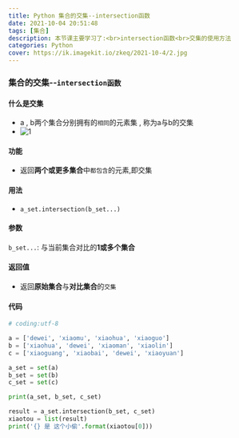 ```yaml
---
title: Python 集合的交集--intersection函数
date: 2021-10-04 20:51:48
tags: [集合]
description: 本节课主要学习了:<br>intersection函数<br>交集的使用方法
categories: Python
cover: https://ik.imagekit.io/zkeq/2021-10-4/2.jpg
---
```


### 集合的交集--`intersection函数`

#### 什么是交集

- a , b两个集合分别拥有的`相同`的元素集 , 称为a与b的交集
- ![1](https://ik.imagekit.io/zkeq/2021-10-4/1.png)

#### 功能

- 返回**两个或更多集合**中`都包含`的元素,即交集

#### 用法

- `a_set.intersection(b_set...)`

#### 参数

`b_set...`:  与当前集合对比的**1或多个集合**

#### 返回值

- 返回**原始集合**与**对比集合**的`交集`

#### 代码

```python
# coding:utf-8

a = ['dewei', 'xiaomu', 'xiaohua', 'xiaoguo']
b = ['xiaohua', 'dewei', 'xiaoman', 'xiaolin']
c = ['xiaoguang', 'xiaobai', 'dewei', 'xiaoyuan']

a_set = set(a)
b_set = set(b)
c_set = set(c)

print(a_set, b_set, c_set)

result = a_set.intersection(b_set, c_set)
xiaotou = list(result)
print('{} 是 这个小偷'.format(xiaotou[0]))

```

